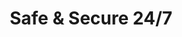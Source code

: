---
title: Safe & Secure 24/7
description: Vigilex integrates with cameras and sensors that detect irregular events and can send instant alerts through multiple communication channels, ensuring the most appropriate intervention for any situation.
image: https://enlightyx.io/wp-content/uploads/2020/03/5633-scaled.jpg
---